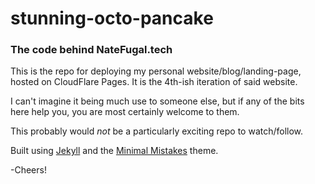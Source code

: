 # stunning-octo-pancake

### The code behind NateFugal.tech

This is the repo for deploying my personal website/blog/landing-page, hosted on CloudFlare Pages. It is the 4th-ish iteration of said website.

I can't imagine it being much use to someone else, but if any of the bits here help you, you are most certainly welcome to them.

This probably would _not_ be a particularly exciting repo to watch/follow.

Built using [Jekyll](https://jekyllrb.com/) and the [Minimal Mistakes](https://mmistakes.github.io/minimal-mistakes/) theme.

-Cheers!
